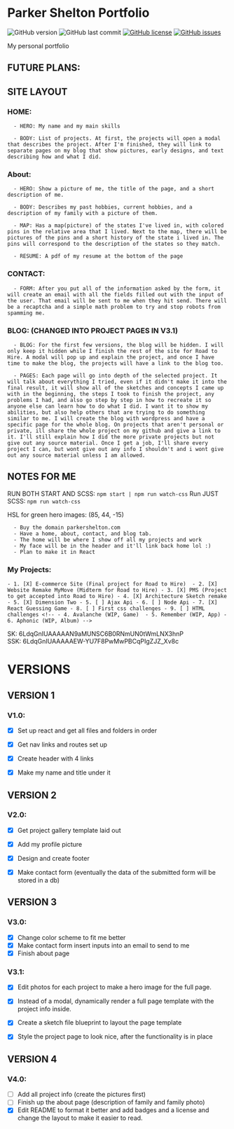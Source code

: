 # Parker Shelton Portfolio

![GitHub version](https://img.shields.io/badge/version-4.0.1-blue.svg)
![GitHub last commit](https://img.shields.io/github/last-commit/google/skia.svg)
[![GitHub license](https://img.shields.io/github/license/ParkerShelton/ParkerShelton.svg)](https://github.com/ParkerShelton/ParkerShelton)
[![GitHub issues](https://img.shields.io/github/issues/ParkerShelton/ParkerShelton.svg)](https://github.com/ParkerShelton/ParkerShelton/issues)


My personal portfolio


## FUTURE PLANS:


##  SITE LAYOUT

  ### HOME:
  ```
    - HERO: My name and my main skills

    - BODY: List of projects. At first, the projects will open a modal that describes the project. After I'm finished, they will link to separate pages on my blog that show pictures, early designs, and text describing how and what I did.
  ```

  ### About:
  ```
    - HERO: Show a picture of me, the title of the page, and a short description of me.

    - BODY: Describes my past hobbies, current hobbies, and a description of my family with a picture of them.

    - MAP: Has a map(picture) of the states I've lived in, with colored pins in the relative area that I lived. Next to the map, there will be pictures of the pins and a short history of the state i lived in. The pins will correspond to the description of the states so they match.

    - RESUME: A pdf of my resume at the bottom of the page
  ```

  ### CONTACT:
  ```
    - FORM: After you put all of the information asked by the form, it will create an email with all the fields filled out with the input of the user. That email will be sent to me when they hit send. There will be a recaptcha and a simple math problem to try and stop robots from spamming me.
  ```

  ### BLOG: (CHANGED INTO PROJECT PAGES IN V3.1)
  ```
    - BLOG: For the first few versions, the blog will be hidden. I will only keep it hidden while I finish the rest of the site for Road to Hire. A modal will pop up and explain the project, and once I have time to make the blog, the projects will have a link to the blog too.

    - PAGES: Each page will go into depth of the selected project. It will talk about everything I tried, even if it didn't make it into the final result, it will show all of the sketches and concepts I came up with in the beginning, the steps I took to finish the project, any problems I had, and also go step by step in how to recreate it so anyone else can learn how to do what I did. I want it to show my abilities, but also help others that are trying to do something similar to me. I will create the blog with wordpress and have a specific page for the whole blog. On projects that aren't personal or private, ill share the whole project on my github and give a link to it. I'll still explain how I did the more private projects but not give out any source material. Once I get a job, I'll share every project I can, but wont give out any info I shouldn't and i wont give out any source material unless I am allowed.
  ```

##  NOTES FOR ME

  RUN BOTH START AND SCSS: ```npm start | npm run watch-css```
  Run JUST SCSS: ```npm run watch-css```

  HSL for green hero images: (85, 44, -15)

```
  - Buy the domain parkershelton.com
  - Have a home, about, contact, and blog tab.
  - The home will be where I show off all my projects and work
  - My face will be in the header and it'll link back home lol :)
  - Plan to make it in React
```

  ### My Projects:
  `
    - 1. [X] E-commerce Site (Final project for Road to Hire) 
    - 2. [X] Website Remake MyMove (Midterm for Road to Hire)
    - 3. [X] PMS (Project to get accepted into Road to Hire)
    - 4. [X] Architecture Sketch remake
    - 5. [X] Dimension Two
    - 5. [ ] Ajax Api
    - 6. [ ] Node Api
    - 7. [X] React Guessing Game
    - 8. [ ] First css challenges
    - 9. [ ] HTML challenges
    <!-- - 4. Avalanche (WIP, Game) 
    - 5. Remember (WIP, App)
    - 6. Aphonic (WIP, Album) -->
  `

SK: 6LdqGnIUAAAAAN9aMUNSC6B0RNmUN0tWmLNX3hnP  
SSK: 6LdqGnIUAAAAAEW-YU7F8PwMwPBCqPIgZJZ_Xv8c


# VERSIONS

##  VERSION 1
### V1.0:
  - [X] Set up react and get all files and folders in order
  - [X] Get nav links and routes set up
  - [X] Create header with 4 links
  - [X] Make my name and title under it


##  VERSION 2
### V2.0:
  - [X] Get project gallery template laid out
  - [X] Add my profile picture
  - [X] Design and create footer
  - [X] Make contact form (eventually the data of the submitted form will be stored in a db)


##  VERSION 3
### V3.0:
  - [X] Change color scheme to fit me better
  - [X] Make contact form insert inputs into an email to send to me
  - [X] Finish about page

### V3.1:
  - [X] Edit photos for each project to make a hero image for the full page.
  - [X] Instead of a modal, dynamically render a full page template with the project info inside.
  - [X] Create a sketch file blueprint to layout the page template
  - [X] Style the project page to look nice, after the functionality is in place


##  VERSION 4
### V4.0:
  - [ ] Add all project info (create the pictures first)
  - [ ] Finish up the about page (description of family and family photo)
  - [X] Edit README to format it better and add badges and a license and change the layout to make it easier to read.
